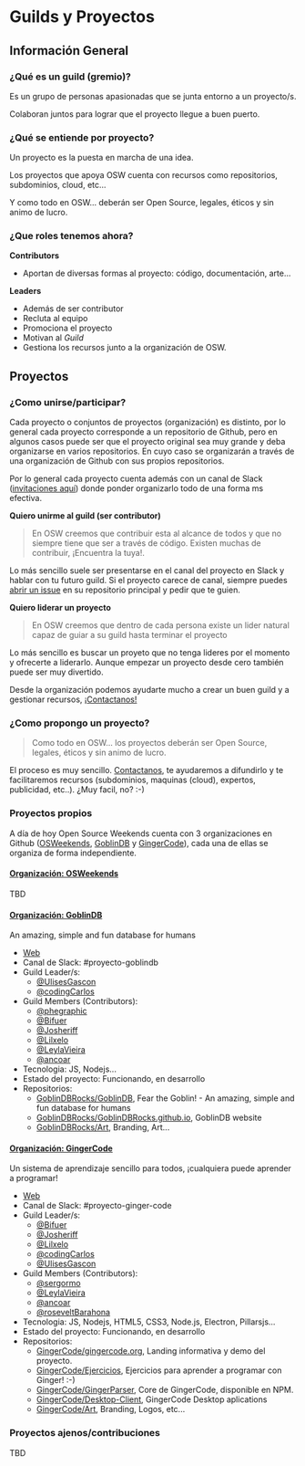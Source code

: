# Guilds y Proyectos

## Información General

### ¿Qué es un guild (gremio)?

Es un grupo de personas apasionadas que se junta entorno a un proyecto/s.

Colaboran juntos para lograr que el proyecto llegue a buen puerto.


### ¿Qué se entiende por proyecto?

Un proyecto es la puesta en marcha de una idea.

Los proyectos que apoya OSW cuenta con recursos como repositorios, subdominios, cloud, etc...

Y como todo en OSW... deberán ser Open Source, legales, éticos y sin animo de lucro.

### ¿Que roles tenemos ahora?

**Contributors**
- Aportan de diversas formas al proyecto: código, documentación, arte...

**Leaders**
- Además de ser contributor
- Recluta al equipo
- Promociona el proyecto
- Motivan al *Guild*
- Gestiona los recursos junto a la organización de OSW.


## Proyectos

### ¿Como unirse/participar?

Cada proyecto o conjuntos de proyectos (organización) es distinto, por lo general cada proyecto corresponde a un repositorio de Github, pero en algunos casos puede ser que el proyecto original sea muy grande y deba organizarse en varios repositorios. En cuyo caso se organizarán a través de una organización de Github con sus propios repositorios.

Por lo general cada proyecto cuenta además con un canal de Slack ([invitaciones aquí](http://invitations-osweekends.herokuapp.com/)) donde ponder organizarlo todo de una forma ms efectiva. 

**Quiero unirme al guild (ser contributor)**

> En OSW creemos que contribuir esta al alcance de todos y que no siempre tiene que ser a través de código. Existen muchas de contribuir, ¡Encuentra la tuya!.

Lo más sencillo suele ser presentarse en el canal del proyecto en Slack y hablar con tu futuro guild. Si el proyecto carece de canal, siempre puedes [abrir un issue](https://guides.github.com/features/issues/) en su repositorio principal y pedir que te guien.

**Quiero liderar un proyecto**

> En OSW creemos que dentro de cada persona existe un lider natural capaz de guiar a su guild hasta terminar el proyecto

Lo más sencillo es buscar un proyeto que no tenga lideres por el momento y ofrecerte a liderarlo. Aunque empezar un proyecto desde cero también puede ser muy divertido.

Desde la organización podemos ayudarte mucho a crear un buen guild y a gestionar recursos, [¡Contactanos!](../README.md#contactar-con-la-organización)

### ¿Como propongo un proyecto?

> Como todo en OSW... los proyectos deberán ser Open Source, legales, éticos y sin animo de lucro.

El proceso es muy sencillo. [Contactanos](../README.md#contactar-con-la-organización), te ayudaremos a difundirlo y te facilitaremos recursos (subdominios, maquinas (cloud), expertos, publicidad, etc..). ¿Muy facil, no? :-)

### Proyectos propios

A día de hoy Open Source Weekends cuenta con 3 organizaciones en Github ([OSWeekends](https://github.com/OSWeekends), [GoblinDB](https://github.com/GoblinDBRocks) y [GingerCode](https://github.com/GingerCode)), cada una de ellas se organiza de forma independiente.


#### [Organización: OSWeekends](https://github.com/OSWeekends)

TBD

#### [Organización: GoblinDB](https://github.com/GoblinDBRocks)

An amazing, simple and fun database for humans

- [Web](http://goblindb.org)
- Canal de Slack: #proyecto-goblindb
- Guild Leader/s: 
	- [@UlisesGascon](https://github.com/UlisesGascon)
	- [@codingCarlos](https://github.com/codingCarlos)
- Guild Members (Contributors):
	- [@phegraphic](https://github.com/phegraphic)
	- [@Bifuer](https://github.com/bifuer)
	- [@Josheriff](https://github.com/Josheriff)
	- [@Lilxelo](https://github.com/lilxelo)
	- [@LeylaVieira](https://github.com/LeylaVieira)
	- [@ancoar](https://github.com/ancoar)
- Tecnologia: JS, Nodejs...
- Estado del proyecto: Funcionando, en desarrollo
- Repositorios:
	- [GoblinDBRocks/GoblinDB](https://github.com/GoblinDBRocks/GoblinDB), Fear the Goblin! - An amazing, simple and fun database for humans
	- [GoblinDBRocks/GoblinDBRocks.github.io](https://github.com/GoblinDBRocks/GoblinDBRocks.github.io), GoblinDB website
	- [GoblinDBRocks/Art](https://github.com/GoblinDBRocks/Art), Branding, Art...


#### [Organización: GingerCode](https://github.com/GingerCode)

Un sistema de aprendizaje sencillo para todos, ¡cualquiera puede aprender a programar!

- [Web](http://gingercode.org)
- Canal de Slack: #proyecto-ginger-code
- Guild Leader/s: 
	- [@Bifuer](https://github.com/bifuer)
	- [@Josheriff](https://github.com/Josheriff)
	- [@Lilxelo](https://github.com/lilxelo)
	- [@codingCarlos](https://github.com/codingCarlos)
	- [@UlisesGascon](https://github.com/UlisesGascon)
- Guild Members (Contributors):
	- [@sergormo](https://github.com/sergormo)
	- [@LeylaVieira](https://github.com/LeylaVieira)
	- [@ancoar](https://github.com/ancoar)
	- [@roseveltBarahona](https://github.com/roseveltBarahona)
- Tecnologia: JS, Nodejs, HTML5, CSS3, Node.js, Electron, Pillarsjs...
- Estado del proyecto: Funcionando, en desarrollo
- Repositorios:
	- [GingerCode/gingercode.org](https://github.com/GingerCode/gingercode.org), Landing informativa y demo del proyecto.
	- [GingerCode/Ejercicios](https://github.com/GingerCode/Ejercicios), Ejercicios para aprender a programar con Ginger! :-)
	- [GingerCode/GingerParser](https://github.com/GingerCode/GingerParser), Core de GingerCode, disponible en NPM.
	- [GingerCode/Desktop-Client](https://github.com/GingerCode/Desktop-Client), GingerCode Desktop aplications
	- [GingerCode/Art](https://github.com/GingerCode/Art), Branding, Logos, etc...



### Proyectos ajenos/contribuciones
TBD
